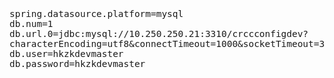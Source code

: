 <span  style="font-family: Simsun,serif; font-size: 17px; ">

~~~properties
spring.datasource.platform=mysql
db.num=1
db.url.0=jdbc:mysql://10.250.250.21:3310/crccconfigdev?characterEncoding=utf8&connectTimeout=1000&socketTimeout=3000&autoReconnect=true&useUnicode=true&useSSL=false&serverTimezone=UTC
db.user=hkzkdevmaster
db.password=hkzkdevmaster
~~~

</span>